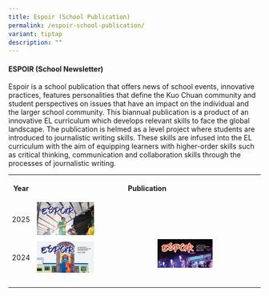 ```yaml
---
title: Espoir (School Publication)
permalink: /espoir-school-publication/
variant: tiptap
description: ""
---
```

<h4><strong>ESPOIR (School Newsletter)</strong></h4>
<p>Espoir is a school publication that offers news of school events, innovative
practices, features personalities that define the Kuo Chuan community and
student perspectives on issues that have an impact on the individual and
the larger school community. This biannual publication is a product of
an innovative EL curriculum which develops relevant skills to face the
global landscape. The publication is helmed as a level project where students
are introduced to journalistic writing skills. These skills are infused
into the EL curriculum with the aim of equipping learners with higher-order
skills such as critical thinking, communication and collaboration skills
through the processes of journalistic writing.</p>
<table style="minWidth: 75px">
<colgroup>
<col>
<col>
<col>
</colgroup>
<tbody>
<tr>
<th rowspan="1" colspan="1">
<p>Year</p>
</th>
<th rowspan="1" colspan="2">
<p>Publication</p>
</th>
</tr>
<tr>
<td rowspan="1" colspan="1">
<p></p>
<p>2025</p>
</td>
<td rowspan="1" colspan="1"><a class="isomer-image-wrapper" href="https://go.gov.sg/espoir-2025-issue1"><img style="width: 50%;" height="auto" width="100%" alt="" src="/images/The Kuo Chuan Experience/Espoir/espoir_2025_issue1.png"></a>
</td>
<td rowspan="1" colspan="1">
<p></p>
</td>
</tr>
<tr>
<td rowspan="1" colspan="1">
<p></p>
<p>2024</p>
</td>
<td rowspan="1" colspan="1"><a class="isomer-image-wrapper" href="https://go.gov.sg/espoir-2024isue1"><img style="width: 50%;" height="auto" width="100%" alt="" src="/images/The Kuo Chuan Experience/Espoir/espoir_2024_issue1.png"></a>
</td>
<td rowspan="1" colspan="1"><a class="isomer-image-wrapper" href="https://go.gov.sg/espoir-2024-issue2"><img style="width: 55%;" height="auto" width="100%" alt="" src="/images/The Kuo Chuan Experience/Espoir/espoir_2024_issue2.png"></a>
<p></p>
</td>
</tr>
<tr>
<td rowspan="1" colspan="1">
<p></p>
</td>
<td rowspan="1" colspan="1">
<p></p>
</td>
<td rowspan="1" colspan="1">
<p></p>
</td>
</tr>
</tbody>
</table>
<p></p>
